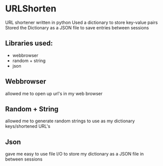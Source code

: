 # URLShorten
URL shortener written in python
Used a dictionary to store key-value pairs
Stored the Dictionary as a JSON file to save entries between sessions

## Libraries used:
  - webbrowser
  - random + string
  - json

## Webbrowser
  allowed me to open up url's in my web browser

## Random + String
  allowed me to generate random strings to use as my dictionary keys/shortened URL's
  
## Json
  gave me easy to use file I/O to store my dictionary as a JSON file in between sessions
